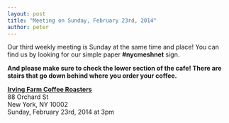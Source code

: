 ```yaml
---
layout: post
title: "Meeting on Sunday, February 23rd, 2014"
author: peter
---
```


Our third weekly meeting is Sunday at the same time and place! You can find us by looking for our simple paper __#nycmeshnet__ sign.

__And please make sure to check the lower section of the cafe! There are stairs that go down behind where you order your coffee.__


__[Irving Farm Coffee Roasters](https://www.google.com/maps/place/Irving+Farm+Coffee+Roasters/@40.7179886,-73.9902479,17z/data=!3m1!4b1!4m2!3m1!1s0x89c259873f0067c1:0x5aede67045aa029f)__<br>
88 Orchard St<br>
New York, NY 10002<br>
Sunday, February 23rd, 2014 at 3pm
